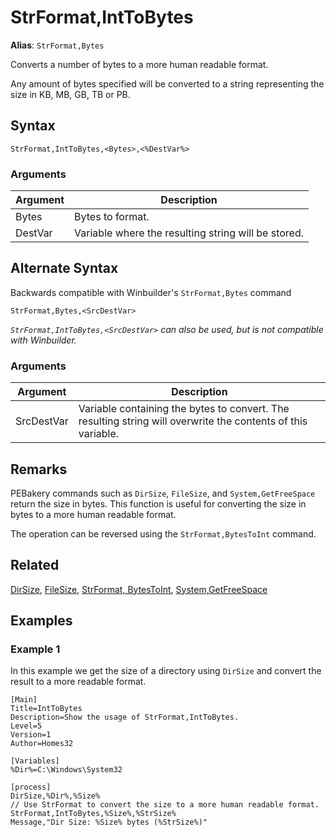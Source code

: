 # StrFormat,IntToBytes

**Alias**: `StrFormat,Bytes`

Converts a number of bytes to a more human readable format.

Any amount of bytes specified will be converted to a string representing the size in KB, MB, GB, TB or PB.

## Syntax

```pebakery
StrFormat,IntToBytes,<Bytes>,<%DestVar%>
```

### Arguments

| Argument | Description |
| --- | --- |
| Bytes | Bytes to format. |
| DestVar | Variable where the resulting string will be stored. |

## Alternate Syntax

Backwards compatible with Winbuilder's `StrFormat,Bytes` command

```pebakery
StrFormat,Bytes,<SrcDestVar>
```

_`StrFormat,IntToBytes,<SrcDestVar>` can also be used, but is not compatible with Winbuilder._

### Arguments

| Argument | Description |
| --- | --- |
| SrcDestVar | Variable containing the bytes to convert. The resulting string will overwrite the contents of this variable. |

## Remarks

PEBakery commands such as `DirSize`, `FileSize`, and `System,GetFreeSpace` return the size in bytes. This function is useful for converting the size in bytes to a more human readable format.

The operation can be reversed using the `StrFormat,BytesToInt` command.

## Related

[DirSize](../File/DirSize.md), [FileSize](../File/FileSize.md), [StrFormat, BytesToInt](./BytesToInt), [System,GetFreeSpace](../System/GetFreeSpace.md)

## Examples

### Example 1

In this example we get the size of a directory using `DirSize` and convert the result to a more readable format.

```pebakery
[Main]
Title=IntToBytes
Description=Show the usage of StrFormat,IntToBytes.
Level=5
Version=1
Author=Homes32

[Variables]
%Dir%=C:\Windows\System32

[process]
DirSize,%Dir%,%Size%
// Use StrFormat to convert the size to a more human readable format.
StrFormat,IntToBytes,%Size%,%StrSize%
Message,"Dir Size: %Size% bytes (%StrSize%)"
```